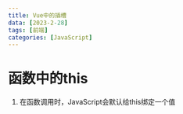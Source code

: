 ```yaml
---
title: Vue中的插槽
data: [2023-2-28]
tags: [前端]
categories: [JavaScript]
---
```


# 函数中的this

1. 在函数调用时，JavaScript会默认给this绑定一个值